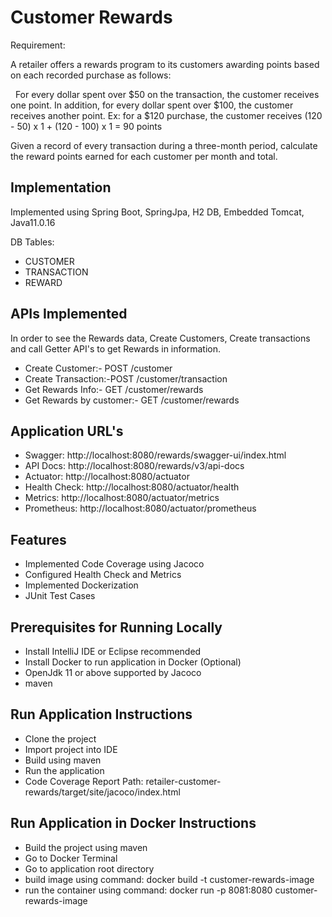 
# Customer Rewards

Requirement:

A retailer offers a rewards program to its customers awarding points based on each recorded purchase as follows:

 
For every dollar spent over $50 on the transaction, the customer receives one point.
In addition, for every dollar spent over $100, the customer receives another point.
Ex: for a $120 purchase, the customer receives
(120 - 50) x 1 + (120 - 100) x 1 = 90 points

Given a record of every transaction during a three-month period, calculate the reward points earned for each customer per month and total. 




## Implementation
Implemented using Spring Boot, SpringJpa, H2 DB, Embedded Tomcat, Java11.0.16

DB Tables:
*   CUSTOMER
*   TRANSACTION
*   REWARD
  
## APIs Implemented

In order to see the Rewards data, Create Customers, Create transactions and call Getter API's to get Rewards in information.

*    Create Customer:-  POST /customer  
*    Create Transaction:-POST /customer/transaction  
*    Get Rewards Info:- GET /customer/rewards
*    Get Rewards by customer:- GET /customer/rewards

## Application URL's
    
* Swagger: http://localhost:8080/rewards/swagger-ui/index.html
* API Docs: http://localhost:8080/rewards/v3/api-docs
* Actuator: http://localhost:8080/actuator
* Health Check: http://localhost:8080/actuator/health
* Metrics: http://localhost:8080/actuator/metrics
* Prometheus: http://localhost:8080/actuator/prometheus


## Features

- Implemented Code Coverage using Jacoco
- Configured Health Check and Metrics
- Implemented Dockerization
- JUnit Test Cases


## Prerequisites for Running Locally

*  Install IntelliJ IDE or Eclipse recommended
*  Install Docker to run application in Docker (Optional)
*  OpenJdk 11 or above supported by Jacoco
*  maven

## Run Application Instructions
*  Clone the project
*  Import project into IDE
*  Build using maven
*  Run the application
*  Code Coverage Report Path: retailer-customer-rewards/target/site/jacoco/index.html

## Run Application in Docker Instructions
*  Build the project using maven
*  Go to Docker Terminal
*  Go to application root directory
*  build image using command: docker build -t customer-rewards-image
*  run the container using command: docker run -p 8081:8080 customer-rewards-image



